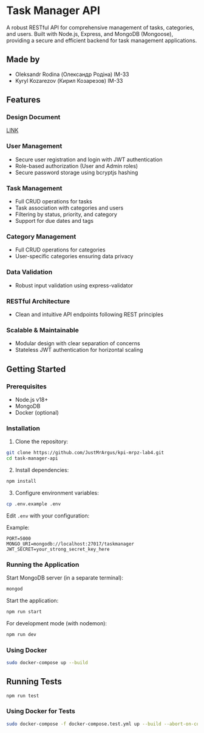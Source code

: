 # Task Manager API

A robust RESTful API for comprehensive management of tasks, categories, and users. Built with Node.js, Express, and MongoDB (Mongoose), providing a secure and efficient backend for task management applications.

## Made by

- Oleksandr Rodina (Олександр Родіна) IM-33
- Kyryl Kozarezov (Кирил Козарезов) IM-33

## Features

### Design Document

[LINK](https://docs.google.com/document/d/1r5xrrpwsCMhqZkDyWCGo4-a4P_WJI_dTbonNYhnqNJo/edit?tab=t.0)

### User Management

- Secure user registration and login with JWT authentication
- Role-based authorization (User and Admin roles)
- Secure password storage using bcryptjs hashing

### Task Management

- Full CRUD operations for tasks
- Task association with categories and users
- Filtering by status, priority, and category
- Support for due dates and tags

### Category Management

- Full CRUD operations for categories
- User-specific categories ensuring data privacy

### Data Validation

- Robust input validation using express-validator

### RESTful Architecture

- Clean and intuitive API endpoints following REST principles

### Scalable & Maintainable

- Modular design with clear separation of concerns
- Stateless JWT authentication for horizontal scaling

## Getting Started

### Prerequisites

- Node.js v18+
- MongoDB
- Docker (optional)

### Installation

1. Clone the repository:

```bash
git clone https://github.com/JustMrArgus/kpi-mrpz-lab4.git
cd task-manager-api
```

2. Install dependencies:

```bash
npm install
```

3. Configure environment variables:

```bash
cp .env.example .env
```

Edit `.env` with your configuration:

Example:

```env
PORT=5000
MONGO_URI=mongodb://localhost:27017/taskmanager
JWT_SECRET=your_strong_secret_key_here
```

### Running the Application

Start MongoDB server (in a separate terminal):

```bash
mongod
```

Start the application:

```bash
npm run start
```

For development mode (with nodemon):

```bash
npm run dev
```

### Using Docker

```bash
sudo docker-compose up --build
```

## Running Tests

```bash
npm run test
```

### Using Docker for Tests

```bash
sudo docker-compose -f docker-compose.test.yml up --build --abort-on-container-exit
```
